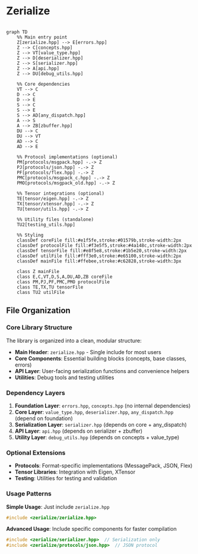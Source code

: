 # Zerialize

```mermaid

graph TD
    %% Main entry point
    Z[zerialize.hpp] --> E[errors.hpp]
    Z --> C[concepts.hpp]
    Z --> VT[value_type.hpp]
    Z --> D[deserializer.hpp]
    Z --> S[serializer.hpp]
    Z --> A[api.hpp]
    Z --> DU[debug_utils.hpp]

    %% Core dependencies
    VT --> C
    D --> C
    D --> E
    S --> C
    S --> E
    S --> AD[any_dispatch.hpp]
    A --> S
    A --> ZB[zbuffer.hpp]
    DU --> C
    DU --> VT
    AD --> C
    AD --> E

    %% Protocol implementations (optional)
    PM[protocols/msgpack.hpp] -.-> Z
    PJ[protocols/json.hpp] -.-> Z
    PF[protocols/flex.hpp] -.-> Z
    PMC[protocols/msgpack_c.hpp] -.-> Z
    PMO[protocols/msgpack_old.hpp] -.-> Z

    %% Tensor integrations (optional)
    TE[tensor/eigen.hpp] -.-> Z
    TX[tensor/xtensor.hpp] -.-> Z
    TU[tensor/utils.hpp] -.-> Z

    %% Utility files (standalone)
    TU2[testing_utils.hpp]

    %% Styling
    classDef coreFile fill:#e1f5fe,stroke:#01579b,stroke-width:2px
    classDef protocolFile fill:#f3e5f5,stroke:#4a148c,stroke-width:2px
    classDef tensorFile fill:#e8f5e8,stroke:#1b5e20,stroke-width:2px
    classDef utilFile fill:#fff3e0,stroke:#e65100,stroke-width:2px
    classDef mainFile fill:#ffebee,stroke:#c62828,stroke-width:3px

    class Z mainFile
    class E,C,VT,D,S,A,DU,AD,ZB coreFile
    class PM,PJ,PF,PMC,PMO protocolFile
    class TE,TX,TU tensorFile
    class TU2 utilFile
```

## File Organization

### Core Library Structure

The library is organized into a clean, modular structure:

- **Main Header**: `zerialize.hpp` - Single include for most users
- **Core Components**: Essential building blocks (concepts, base classes, errors)
- **API Layer**: User-facing serialization functions and convenience helpers
- **Utilities**: Debug tools and testing utilities

### Dependency Layers

1. **Foundation Layer**: `errors.hpp`, `concepts.hpp` (no internal dependencies)
2. **Core Layer**: `value_type.hpp`, `deserializer.hpp`, `any_dispatch.hpp` (depend on foundation)
3. **Serialization Layer**: `serializer.hpp` (depends on core + any_dispatch)
4. **API Layer**: `api.hpp` (depends on serializer + zbuffer)
5. **Utility Layer**: `debug_utils.hpp` (depends on concepts + value_type)

### Optional Extensions

- **Protocols**: Format-specific implementations (MessagePack, JSON, Flex)
- **Tensor Libraries**: Integration with Eigen, XTensor
- **Testing**: Utilities for testing and validation

### Usage Patterns

**Simple Usage**: Just include `zerialize.hpp`
```cpp
#include <zerialize/zerialize.hpp>
```

**Advanced Usage**: Include specific components for faster compilation
```cpp
#include <zerialize/serializer.hpp>  // Serialization only
#include <zerialize/protocols/json.hpp>  // JSON protocol
```
